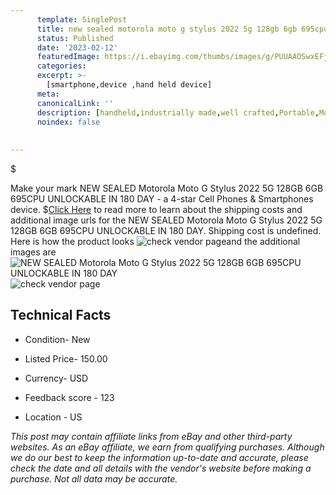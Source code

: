 ```yaml
---
      template: SinglePost
      title: new sealed motorola moto g stylus 2022 5g 128gb 6gb 695cpu unlockable in 180 day
      status: Published
      date: '2023-02-12'
      featuredImage: https://i.ebayimg.com/thumbs/images/g/PUUAAOSwxEFjlLw9/s-l225.jpg
      categories: 
      excerpt: >-
        [smartphone,device ,hand held device]
      meta:
      canonicalLink: ''
      description: [handheld,industrially made,well crafted,Portable,Mobile,Compact,Convenient,Lightweight,Maneuverable,Man-portable,Miniature,Carriable,Hand-held,Light,Holdable,Transportable,Mobile device,Pocket-sized,On-the-go,Wireless,Cordless,Compact size,Convenient size, smartphone,device ,hand held device]
      noindex: false
      
        
---
```

$

Make your mark NEW SEALED Motorola Moto G Stylus 2022 5G 128GB 6GB 695CPU UNLOCKABLE IN 180 DAY - a 4-star Cell Phones & Smartphones device.
$[Click Here](https://www.ebay.com/itm/364075674550?hash=item54c499ebb6%3Ag%3APUUAAOSwxEFjlLw9&mkevt=1&mkcid=1&mkrid=711-53200-19255-0&campid=%253CePNCampaignId%253E&customid=%253CreferenceId%253E&toolid=10049) to read more to learn about the shipping costs and additional image urls for the NEW SEALED Motorola Moto G Stylus 2022 5G 128GB 6GB 695CPU UNLOCKABLE IN 180 DAY. Shipping cost is undefined. Here is how the product looks ![check vendor page](https://i.ebayimg.com/thumbs/images/g/PUUAAOSwxEFjlLw9/s-l225.jpg)and the additional images are![NEW SEALED Motorola Moto G Stylus 2022 5G 128GB 6GB 695CPU UNLOCKABLE IN 180 DAY](https://i.ebayimg.com/images/g/PUUAAOSwxEFjlLw9/s-l1600.jpg)![check vendor page](https://origin-galleryplus.ebayimg.com/ws/web/364075674550_2_0_1/225x225.jpg)



 ## Technical Facts 



     
      

 - Condition- New 


      

 - Listed Price- 150.00 


      

 - Currency- USD 


      

 - Feedback score - 123 


      

 - Location - US 


      
      

 *_This post may contain affiliate links from eBay and other third-party websites. As an eBay affiliate, we earn from qualifying purchases. Although we do our best to keep the information up-to-date and accurate, please check the date and all details with the vendor's website before making a purchase. Not all data may be accurate._*






